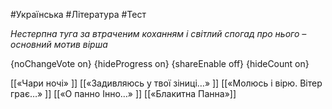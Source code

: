 #Українська #Література #Тест

*Нестерпна туга за втраченим коханням і світлий спогад про нього – основний мотив вірша*

{noChangeVote on}
{hideProgress on}
{shareEnable off}
{hideCount on}

[[«Чари ночі» ]]
[[«Задивляюсь у твої зіниці…» ]]
[[«Молюсь і вірю. Вітер грає…» ]]
[[«О панно Інно…» ]]
[[«Блакитна Панна»]]
